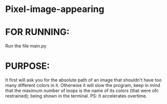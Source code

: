 # Pixel-image-appearing

# FOR RUNNING:
Run the file main.py

# PURPOSE:
It first will ask you for the absolute path of an image that shouldn't have too many different colors in it.
Otherwise it will slow the program, keep in mind that the maximum number of loops is the name of its colors (that were
ofc restrained); being shown in the terminal.
PS: It accelerates overtime.